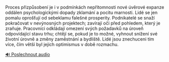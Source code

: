 
Proces přizpůsobení je i v podmínkách nepřítomnosti nové úvěrové expanze oddálen psychologickými dopady zklamání a pocitu marnosti. Lidé se jen pomalu oprošťují od sebeklamu falešné prosperity. Podnikatelé se snaží pokračovat v nevýnosných projektech; zavírají oči před pohledem, který je zraňuje. Pracovníci odkládají omezení svých požadavků na úroveň odpovídající stavu trhu; chtějí se, pokud je to možné, vyhnout snížení své životní úrovně a změny zaměstnání a bydliště. Lidé jsou znechuceni tím více, čím větší byl jejich optimismus v době rozmachu.

[🔊 Poslechnout audio](/data/7-paragraphs/audio/chapter_103/para_005-Proces-pizpsoben-je-i-v-podmnkch-neptomnost.mp3)
